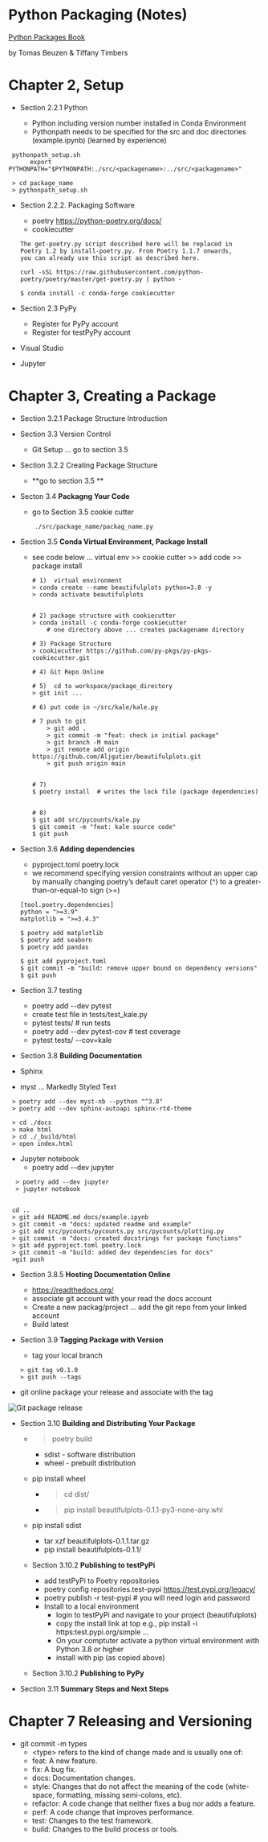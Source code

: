 
# Python Packaging (Notes)

[Python Packages Book](https://py-pkgs.org/)

by Tomas Beuzen & Tiffany Timbers

# Chapter 2, Setup

  * Section 2.2.1 Python

    * Python including version number installed in Conda Environment
    * Pythonpath needs to be specified for the src and doc directories (example.ipynb) (learned by experience)

  ```
   pythonpath_setup.sh
        export PYTHONPATH="$PYTHONPATH:./src/<packagename>:../src/<packagename>"

   > cd package_name
   > pythonpath_setup.sh
  ```

  * Section 2.2.2. Packaging Software
    * poetry https://python-poetry.org/docs/
    * cookiecutter

    ```
    The get-poetry.py script described here will be replaced in
    Poetry 1.2 by install-poetry.py. From Poetry 1.1.7 onwards,
    you can already use this script as described here.

    curl -sSL https://raw.githubusercontent.com/python-poetry/poetry/master/get-poetry.py | python -

    $ conda install -c conda-forge cookiecutter
    ```
  * Section 2.3 PyPy
    * Register for PyPy account
    * Register for testPyPy account

  * Visual Studio

  * Jupyter


# Chapter 3, Creating a Package

 * Section 3.2.1 Package Structure Introduction

 * Section 3.3 Version Control
    * Git Setup ... go to section 3.5

* Section 3.2.2 Creating Package Structure
  * **go to section 3.5 **

* Secton 3.4 **Packagng Your Code**
  * go to Section 3.5  cookie cutter
   ```
       ./src/package_name/packag_name.py
   ```

* Section 3.5  **Conda Virtual Environment, Package Install**
  * see code below ... virtual env >> cookie cutter >> add code  >> package install
    ```
    # 1)  virtual environment
    > conda create --name beautifulplots python=3.8 -y
    > conda activate beautifulplots


    # 2) package structure with cookiecutter
    > conda install -c conda-forge cookiecutter
        # one directory above ... creates packagename directory

    # 3) Package Structure
    > cookiecutter https://github.com/py-pkgs/py-pkgs-cookiecutter.git

    # 4) Git Repo Online

    # 5)  cd to workspace/package_directory
    > git init ...

    # 6) put code in ~/src/kale/kale.py

    # 7 push to git
        > git add .
        > git commit -m "feat: check in initial package"
        > git branch -M main
        > git remote add origin https://github.com/Aljgutier/beautifulplots.git
        > git push origin main


    # 7)
    $ poetry install  # writes the lock file (package dependencies)


    # 8)
    $ git add src/pycounts/kale.py
    $ git commit -m "feat: kale source code"
    $ git push
    ```


* Section 3.6 **Adding dependencies**
  * pyproject.toml poetry.lock
  * we recommend specifying version constraints without an upper cap by manually changing poetry’s default caret operator (^) to a greater-than-or-equal-to sign (>=)

   ```
  [tool.poetry.dependencies]
  python = ">=3.9"
  matplotlib = ">=3.4.3"
  ```

  ```
  $ poetry add matplotlib
  $ poetry add seaborn
  $ poetry add pandas

  $ git add pyproject.toml  
  $ git commit -m "build: remove upper bound on dependency versions"
  $ git push
  ```

* Section 3.7 testing
  * poetry add --dev pytest
  * create test file in tests/test_kale.py
  * pytest tests/  # run tests
  * poetry add --dev pytest-cov # test coverage
  * pytest tests/ --cov=kale


 * Section 3.8 **Building Documentation**

  * Sphinx
  * myst ... Markedly Styled Text
 ```
  > poetry add --dev myst-nb --python "^3.8"
  > poetry add --dev sphinx-autoapi sphinx-rtd-theme

  > cd ./docs
  > make html
  > cd ./_build/html
  > open index.html
 ```

  * Jupyter notebook
    * poetry add --dev jupyter

 ```
   > poetry add --dev jupyter
   > jupyter notebook
 ```

 ```

  cd ..
  > git add README.md docs/example.ipynb
  > git commit -m "docs: updated readme and example"
  > git add src/pycounts/pycounts.py src/pycounts/plotting.py
  > git commit -m "docs: created docstrings for package functions"
  > git add pyproject.toml poetry.lock
  > git commit -m "build: added dev dependencies for docs"
  >git push
 ```

 * Section 3.8.5 **Hosting Documentation Online**

    * https://readthedocs.org/
    * associate git account with your read the docs account
    * Create a new packag/project ... add the git repo from your linked account
    * Build latest

 * Section 3.9 **Tagging Package with Version**

   * tag your local branch
    ```
    > git tag v0.1.0
    > git push --tags
    ```
  * git online package your release and associate with the tag

  ![Git package release](./git_release_package.png)

* Section 3.10 **Building and Distributing Your Package**

  * > poetry build
    * sdist - software distribution
    * wheel - prebuilt distribution

  * pip install wheel
    * > cd dist/
    * >pip install beautifulplots-0.1.1-py3-none-any.whl

  * pip install sdist
    * tar xzf beautifulplots-0.1.1.tar.gz
    * pip install beautifulplots-0.1.1/

  * Section 3.10.2 **Publishing to testPyPi**

    * add testPyPi to Poetry repositories
    * poetry config repositories.test-pypi https://test.pypi.org/legacy/
    * poetry publish -r test-pypi # you will need login and password
    * Install to a local environment
      * login to testPyPi and navigate to your project (beautifulplots)
      * copy the install link at top e.g., pip install -i https:test.pypi.org/simple ...
      * On your comptuter activate a python virtual environment with Python 3.8 or higher
      * install with pip (as copied above)

  * Section 3.10.2 **Publishing to PyPy**

* Section 3.11 **Summary Steps and Next Steps**


# Chapter 7 Releasing and Versioning

* git commit -m types
  * \<type> refers to the kind of change made and is usually one of:
  * feat: A new feature.
  * fix: A bug fix.
  * docs: Documentation changes.
  * style: Changes that do not affect the meaning of the code (white- space, formatting, missing semi-colons, etc).
  * refactor: A code change that neither fixes a bug nor adds a feature.
  * perf: A code change that improves performance.
  * test: Changes to the test framework.
  * build: Changes to the build process or tools.

```

